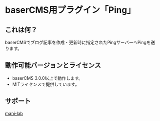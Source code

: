 baserCMS用プラグイン「Ping」
====================

これは何？
---------------------
baserCMSでブログ記事を作成・更新時に指定されたPingサーバーへPingを送ります。


動作可能バージョンとライセンス
---------------------
+ baserCMS 3.0.0以上で動作します。
+ MITライセンスで提供しています。


サポート
---------------------
[mani-lab](http://blog.mani-lab.com/)
